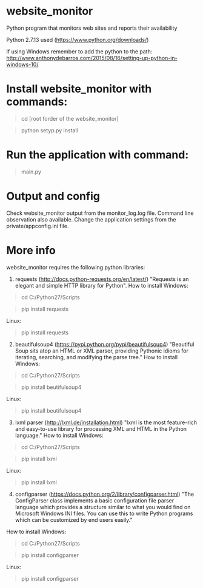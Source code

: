 # website_monitor
Python  program that monitors web sites and reports their availability

Python 2.7.13 used (https://www.python.org/downloads/)

If using Windows remember to add the python to the path:
http://www.anthonydebarros.com/2015/08/16/setting-up-python-in-windows-10/

# Install website_monitor with commands:
>cd [root forder of the website_monitor]

>python setyp.py install
  
# Run the application with command:
>main.py

# Output and config
Check website_monitor output from the monitor_log.log file. 
Command line observation also available.
Change the application settings from the private/appconfig.ini file.

# More info
website_monitor requires the following python libraries:

1. requests (http://docs.python-requests.org/en/latest/)
"Requests is an elegant and simple HTTP library for Python".
How to install
Windows:
  >cd C:/Python27/Scripts
  
  >pip install requests

Linux:

  >pip install requests

2. beautifulsoup4 (https://pypi.python.org/pypi/beautifulsoup4)
"Beautiful Soup sits atop an HTML or XML parser, providing Pythonic idioms for iterating, searching, and modifying the parse tree."
How to install
Windows:
  >cd C:/Python27/Scripts
  
  >pip install beutifulsoup4

Linux:

  >pip install beutifulsoup4

3. lxml parser (http://lxml.de/installation.html)
"lxml is the most feature-rich and easy-to-use library for processing XML and HTML in the Python language."
How to install
Windows:
  >cd C:/Python27/Scripts
  
  >pip install lxml
  
Linux:

  >pip install lxml

4. configparser (https://docs.python.org/2/library/configparser.html)
"The ConfigParser class implements a basic configuration file parser language which provides a structure similar to what you would find on Microsoft Windows INI files. You can use this to write Python programs which can be customized by end users easily."

How to install
Windows:
  >cd C:/Python27/Scripts
  
  >pip install configparser
  
Linux:

  >pip install configparser


